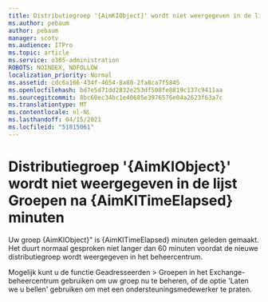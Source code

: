 ```yaml
---
title: Distributiegroep '{AimKIObject}' wordt niet weergegeven in de lijst Groepen na {AimKITimeElapsed} minuten
ms.author: pebaum
author: pebaum
manager: scotv
ms.audience: ITPro
ms.topic: article
ms.service: o365-administration
ROBOTS: NOINDEX, NOFOLLOW
localization_priority: Normal
ms.assetid: cdc6a166-434f-4654-8a80-2fa8ca7f5845
ms.openlocfilehash: bd7e5d71dd2832e253df508fe8819c137c9411aa
ms.sourcegitcommit: 8bc60ec34bc1e40685e3976576e04a2623f63a7c
ms.translationtype: MT
ms.contentlocale: nl-NL
ms.lasthandoff: 04/15/2021
ms.locfileid: "51815061"
---
```

# <a name="distribution-group-aimkiobject-not-showing-in-groups-list-after-aimkitimeelapsed-minutes"></a>Distributiegroep '{AimKIObject}' wordt niet weergegeven in de lijst Groepen na {AimKITimeElapsed} minuten

Uw groep {AimKIObject}" is {AimKITimeElapsed} minuten geleden gemaakt. Het duurt normaal gesproken niet langer dan 60 minuten voordat de nieuwe distributiegroep wordt weergegeven in het beheercentrum.
  
Mogelijk kunt u de functie Geadresseerden > Groepen [](https://outlook.office365.com/ecp/?rfr=Admin_o365&amp;exsvurl=1&amp;mkt=en-US.aspx) in het Exchange-beheercentrum gebruiken om uw groep nu te beheren, of de optie 'Laten we u bellen' gebruiken om met een ondersteuningsmedewerker te praten. 
  